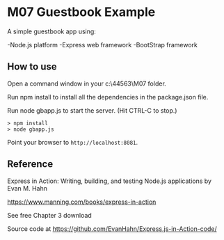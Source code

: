 # M07 Guestbook Example

A simple guestbook app using:

-Node.js platform
-Express web framework
-BootStrap framework

## How to use

Open a command window in your c:\44563\M07 folder.

Run npm install to install all the dependencies in the package.json file.

Run node gbapp.js to start the server.  (Hit CTRL-C to stop.)

```
> npm install
> node gbapp.js
```

Point your browser to `http://localhost:8081`. 

## Reference

Express in Action: Writing, building, and testing Node.js applications
by Evan M. Hahn

https://www.manning.com/books/express-in-action

See free Chapter 3 download 

Source code at https://github.com/EvanHahn/Express.js-in-Action-code/






